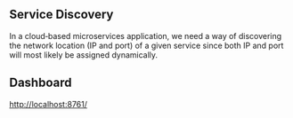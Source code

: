 ## Service Discovery
In a cloud‑based microservices application, we need a way of discovering the network location (IP and port) of a given service since both IP and port will most likely be assigned dynamically.

## Dashboard
[http://localhost:8761/](http://localhost:8761/)

